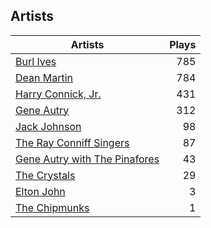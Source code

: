 ## Artists
Artists | Plays 
----- | -----: 
[Burl Ives](/artists/burl-ives-1117) | 785
[Dean Martin](/artists/dean-martin-6555) | 784
[Harry Connick, Jr.](/artists/harry-connick-jr-41411) | 431
[Gene Autry](/artists/gene-autry-1800) | 312
[Jack Johnson](/artists/jack-johnson-6951) | 98
[The Ray Conniff Singers](/artists/the-ray-conniff-singers-104851) | 87
[Gene Autry with The Pinafores](/artists/gene-autry-with-the-pinafores-204996) | 43
[The Crystals](/artists/the-crystals-988) | 29
[Elton John](/artists/elton-john-5041) | 3
[The Chipmunks](/artists/the-chipmunks-29109) | 1

